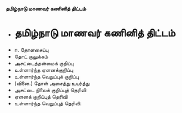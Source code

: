 **தமிழ்நாடு மாணவர் கணினித் திட்டம்**
- # தமிழ்நாடு மாணவர் கணினித் திட்டம்
- n. தோளசைப்பு
- தோட் குலுக்கம்
- அசட்டைத்தன்மைக் குறிப்பு
- உள்ளார்ந்த ஏளனக்குறிப்பு
- உள்ளார்ந்த வெறுப்புக் குறிப்பு
- (வினை.) தோள் அசைத்து உயர்த்து
- அசட்டை நிலைக் குறிப்புத் தெரிவி
- ஏளனக் குறிப்புத் தெரிவி
- உள்ளார்ந்த வெறுப்புத் தெரிவி.

